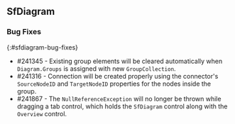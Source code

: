 ## SfDiagram

### Bug Fixes
{:#sfdiagram-bug-fixes}

* \#241345 - Existing group elements will be cleared automatically when `Diagram.Groups` is assigned with new `GroupCollection`.
* \#241316 - Connection will be created properly using the connector's `SourceNodeID` and `TargetNodeID` properties for the nodes inside the group.
* \#241867 - The `NullReferenceException` will no longer be thrown while dragging a tab control, which holds the `SfDiagram` control along with the `Overview` control.